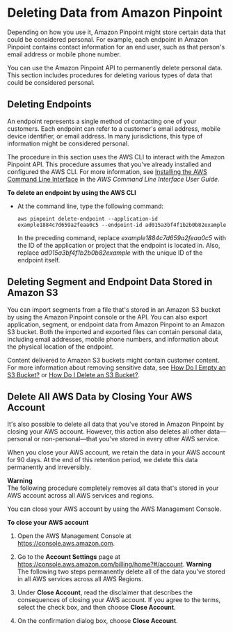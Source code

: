 # Deleting Data from Amazon Pinpoint<a name="deleting-data"></a>

Depending on how you use it, Amazon Pinpoint might store certain data that could be considered personal\. For example, each endpoint in Amazon Pinpoint contains contact information for an end user, such as that person's email address or mobile phone number\.

You can use the Amazon Pinpoint API to permanently delete personal data\. This section includes procedures for deleting various types of data that could be considered personal\.

## Deleting Endpoints<a name="deleting-data-endpoints"></a>

An endpoint represents a single method of contacting one of your customers\. Each endpoint can refer to a customer's email address, mobile device identifier, or email address\. In many jurisdictions, this type of information might be considered personal\.

The procedure in this section uses the AWS CLI to interact with the Amazon Pinpoint API\. This procedure assumes that you've already installed and configured the AWS CLI\. For more information, see [Installing the AWS Command Line Interface](https://docs.aws.amazon.com/cli/latest/userguide/installing.html) in the *AWS Command Line Interface User Guide*\.

**To delete an endpoint by using the AWS CLI**
+ At the command line, type the following command:

  ```
  aws pinpoint delete-endpoint --application-id example1884c7d659a2feaa0c5 --endpoint-id ad015a3bf4f1b2b0b82example
  ```

  In the preceding command, replace *example1884c7d659a2feaa0c5* with the ID of the application or project that the endpoint is located in\. Also, replace *ad015a3bf4f1b2b0b82example* with the unique ID of the endpoint itself\.

## Deleting Segment and Endpoint Data Stored in Amazon S3<a name="deleting-data-stored-in-s3"></a>

You can import segments from a file that's stored in an Amazon S3 bucket by using the Amazon Pinpoint console or the API\. You can also export application, segment, or endpoint data from Amazon Pinpoint to an Amazon S3 bucket\. Both the imported and exported files can contain personal data, including email addresses, mobile phone numbers, and information about the physical location of the endpoint\.

Content delivered to Amazon S3 buckets might contain customer content\. For more information about removing sensitive data, see [How Do I Empty an S3 Bucket?](https://docs.aws.amazon.com/AmazonS3/latest/user-guide/empty-bucket.html) or [How Do I Delete an S3 Bucket?](https://docs.aws.amazon.com/AmazonS3/latest/user-guide/delete-bucket.html)\.

## Delete All AWS Data by Closing Your AWS Account<a name="deleting-data-close-account"></a>

It's also possible to delete all data that you've stored in Amazon Pinpoint by closing your AWS account\. However, this action also deletes all other data—personal or non\-personal—that you've stored in every other AWS service\.

When you close your AWS account, we retain the data in your AWS account for 90 days\. At the end of this retention period, we delete this data permanently and irreversibly\.

**Warning**  
The following procedure completely removes all data that's stored in your AWS account across all AWS services and regions\.

You can close your AWS account by using the AWS Management Console\.

**To close your AWS account**

1. Open the AWS Management Console at [https://console\.aws\.amazon\.com](https://console.aws.amazon.com)\.

1. Go to the **Account Settings** page at [https://console\.aws\.amazon\.com/billing/home?\#/account](https://console.aws.amazon.com/billing/home?#/account)\.
**Warning**  
The following two steps permanently delete all of the data you've stored in all AWS services across all AWS Regions\.

1. Under **Close Account**, read the disclaimer that describes the consequences of closing your AWS account\. If you agree to the terms, select the check box, and then choose **Close Account**\.

1. On the confirmation dialog box, choose **Close Account**\.